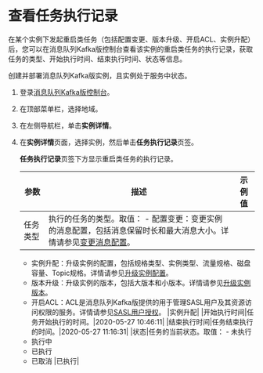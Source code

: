 # 查看任务执行记录

在某个实例下发起重启类任务（包括配置变更、版本升级、开启ACL、实例升配）后，您可以在消息队列Kafka版控制台查看该实例的重启类任务的执行记录，获取任务的类型、开始执行时间、结束执行时间、状态等信息。

创建并部署消息队列Kafka版实例，且实例处于服务中状态。

1.  登录[消息队列Kafka版控制台](https://kafka.console.aliyun.com/)。

2.  在顶部菜单栏，选择地域。

3.  在左侧导航栏，单击**实例详情**。

4.  在**实例详情**页面，选择实例，然后单击**任务执行记录**页签。

    **任务执行记录**页签下方显示重启类任务的执行记录。

    |参数|描述|示例值|
    |--|--|---|
    |任务类型|执行的任务的类型。取值：     -   配置变更：变更实例的消息配置，包括消息保留时长和最大消息大小。详情请参见[变更消息配置](/cn.zh-CN/用户指南/实例/变更消息配置.md)。
    -   实例升配：升级实例的配置，包括规格类型、实例类型、流量规格、磁盘容量、Topic规格。详情请参见[升级实例配置](/cn.zh-CN/用户指南/实例/升级实例配置.md)。
    -   版本升级：升级实例的版本，包括大版本和小版本。详情请参见[升级实例版本](/cn.zh-CN/用户指南/实例/升级实例版本.md)。
    -   开启ACL：ACL是消息队列Kafka版提供的用于管理SASL用户及其资源访问权限的服务。详情请参见[SASL用户授权](/cn.zh-CN/权限控制/SASL用户授权.md)。
|实例升配|
    |开始执行时间|任务开始执行的时间。|2020-05-27 10:46:11|
    |结束执行时间|任务结束执行的时间。|2020-05-27 11:16:31|
    |状态|任务的当前状态。取值：     -   未执行
    -   执行中
    -   已执行
    -   已取消
|已执行|


